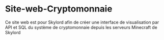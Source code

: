 # Site-web-Cryptomonnaie
Ce site web est pour Skylord afin de créer une interface de visualisation par API et SQL du système de cryptomonnaie depuis les serveurs Minecraft de Skylord
